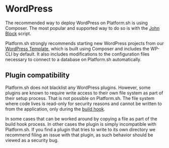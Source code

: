 # WordPress

The recommended way to deploy WordPress on Platform.sh is using Composer.  The most popular and supported way to do so is with the [John Block](https://github.com/johnpbloch/wordpress) script.

Platform.sh strongly recommends starting new WordPress projects from our [WordPress Template](https://github.com/platformsh/platformsh-example-wordpress), which is built using Composer and includes the WP-CLI by default.  It also includes modifications to the configuration files necessary to connect to a database on Platform.sh automatically.

## Plugin compatibility

Platform.sh does not blacklist any WordPress plugins.  However, some plugins are known to require write access to their own file system as part of their setup process.  That is not possible on Platform.sh.  The file system where code lives is read-only for security reasons and cannot be written to from the application, only during the [build hook](administration/app/build.md).

In some cases that can be worked around by copying a file as part of the build hook process.  In other cases the plugin is simply incompatible with Platform.sh.  If you find a plugin that tries to write to its own directory we recommend filing an issue with that plugin, as such behavior should be viewed as a security bug.
